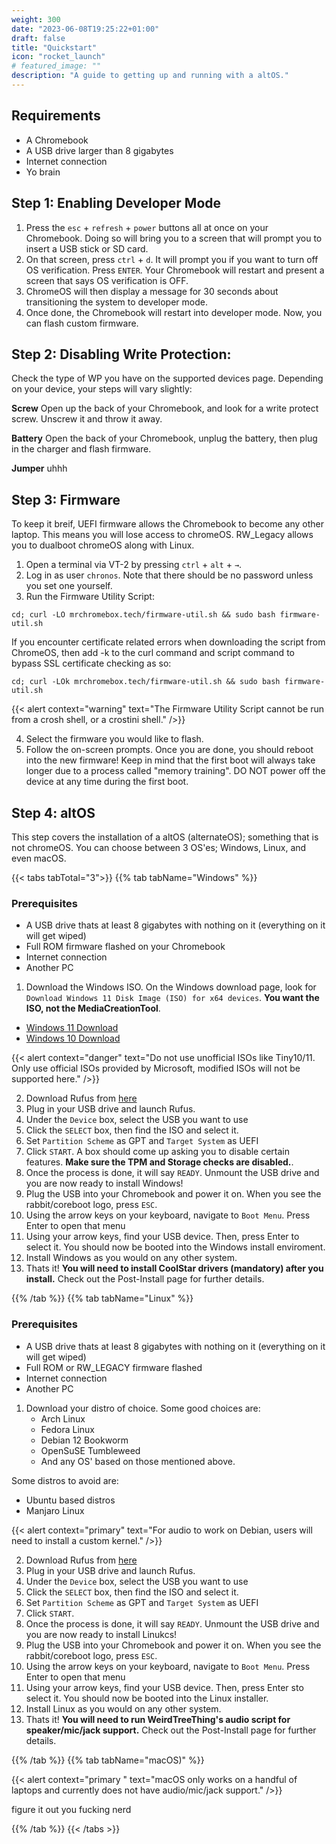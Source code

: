 ```yaml
---
weight: 300
date: "2023-06-08T19:25:22+01:00"
draft: false
title: "Quickstart"
icon: "rocket_launch"
# featured_image: ""
description: "A guide to getting up and running with a altOS."
---
```


## Requirements

- A Chromebook
- A USB drive larger than 8 gigabytes
- Internet connection
- Yo brain

## Step 1: Enabling Developer Mode

1. Press the `esc` + `refresh` + `power` buttons all at once on your Chromebook. Doing so will bring you to a screen that will prompt you to insert a USB stick or SD card.
2. On that screen, press `ctrl` + `d`. It will prompt you if you want to turn off OS verification. Press `ENTER`. Your Chromebook will restart and present a screen that says OS verification is OFF.
3. ChromeOS will then display a message for 30 seconds about transitioning the system to developer mode.
4. Once done, the Chromebook will restart into developer mode. Now, you can flash custom firmware.


## Step 2: Disabling Write Protection:
Check the type of WP you have on the supported devices page. Depending on your device, your steps will vary slightly:

**Screw**
Open up the back of your Chromebook, and look for a write protect screw. Unscrew it and throw it away.

**Battery**
Open the back of your Chromebook, unplug the battery, then plug in the charger and flash firmware.

**Jumper**
uhhh


## Step 3: Firmware

To keep it breif, UEFI firmware allows the Chromebook to become any other laptop. This means you will lose access to chromeOS. RW_Legacy allows you to dualboot chromeOS along with Linux.

1. Open a terminal via VT-2 by pressing `ctrl` + `alt` + `→`.
2. Log in as user `chronos`. Note that there should be no password unless you set one yourself.
3. Run the Firmware Utility Script:
  ```shell
cd; curl -LO mrchromebox.tech/firmware-util.sh && sudo bash firmware-util.sh
```

If you encounter certificate related errors when downloading the script from ChromeOS, then add -k to the curl command and script command to bypass SSL certificate checking as so:
```shell
cd; curl -LOk mrchromebox.tech/firmware-util.sh && sudo bash firmware-util.sh
```

{{< alert context="warning" text="The Firmware Utility Script cannot be run from a crosh shell, or a crostini shell." />}}

4. Select the firmware you would like to flash.
5. Follow the on-screen prompts. Once you are done, you should reboot into the new firmware! Keep in mind that the first boot will always take longer due to a process called "memory training". DO NOT power off the device at any time during the first boot.

## Step 4: altOS
This step covers the installation of a altOS (alternateOS); something that is not chromeOS. You can choose between 3 OS'es; Windows, Linux, and even macOS.


{{< tabs tabTotal="3">}}
{{% tab tabName="Windows" %}}

### Prerequisites
- A USB drive thats at least 8 gigabytes with nothing on it (everything on it will get wiped)
- Full ROM firmware flashed on your Chromebook
- Internet connection
- Another PC 

1. Download the Windows ISO. On the Windows download page, look for `Download Windows 11 Disk Image (ISO) for x64 devices`. **You want the ISO, not the MediaCreationTool**.
  - [Windows 11 Download](https://www.microsoft.com/software-download/windows11)
  - [Windows 10 Download](https://www.microsoft.com/en-us/software-download/windows10)

{{< alert context="danger" text="Do not use unofficial ISOs like Tiny10/11. Only use official ISOs provided by Microsoft, modified ISOs will not be supported here." />}}

2. Download Rufus from [here](https://rufus.ie/en/)
3. Plug in your USB drive and launch Rufus.
4. Under the `Device` box, select the USB you want to use
5. Click the `SELECT` box, then find the ISO and select it.
6. Set `Partition Scheme` as GPT and `Target System` as UEFI
7. Click `START`. A box should come up asking you to disable certain features. **Make sure the TPM and Storage checks are disabled.**.
8. Once the process is done, it will say `READY`. Unmount the USB drive and you are now ready to install Windows!
9. Plug the USB into your Chromebook and power it on. When you see the rabbit/coreboot logo, press `ESC`.
10. Using the arrow keys on your keyboard, navigate to `Boot Menu`. Press Enter to open that menu
11. Using your arrow keys, find your USB device. Then, press Enter to select it. You should now be booted into the Windows install enviroment.
12. Install Windows as you would on any other system.
13. Thats it! **You will need to install CoolStar drivers (mandatory) after you install.** Check out the Post-Install page for further details.


{{% /tab %}}
{{% tab tabName="Linux" %}}

### Prerequisites
- A USB drive thats at least 8 gigabytes with nothing on it (everything on it will get wiped)
- Full ROM or RW_LEGACY firmware flashed
- Internet connection
- Another PC 

1. Download your distro of choice. Some good choices are:
   - Arch Linux
   - Fedora Linux
   - Debian 12 Bookworm
   - OpenSuSE Tumbleweed
   - And any OS' based on those mentioned above.

Some distros to avoid are:
  - Ubuntu based distros
  - Manjaro Linux 

{{< alert context="primary" text="For audio to work on Debian, users will need to install a custom kernel." />}}

2. Download Rufus from [here](https://rufus.ie/en/)
3. Plug in your USB drive and launch Rufus.
4. Under the `Device` box, select the USB you want to use
5. Click the `SELECT` box, then find the ISO and select it.
6. Set `Partition Scheme` as GPT and `Target System` as UEFI
7. Click `START`. 
8. Once the process is done, it will say `READY`. Unmount the USB drive and you are now ready to install Linukcs!
9. Plug the USB into your Chromebook and power it on. When you see the rabbit/coreboot logo, press `ESC`.
10. Using the arrow keys on your keyboard, navigate to `Boot Menu`. Press Enter to open that menu
11. Using your arrow keys, find your USB device. Then, press Enter sto select it. You should now be booted into the Linux installer.
12. Install Linux as you would on any other system.
13. Thats it! **You will need to run WeirdTreeThing's audio script for speaker/mic/jack support.** Check out the Post-Install page for further details.


{{% /tab %}}
{{% tab tabName="macOS)" %}}

{{< alert context="primary " text="macOS only works on a handful of laptops and currently does not have audio/mic/jack support." />}}


figure it out you fucking nerd 

{{% /tab %}}
{{< /tabs >}}

